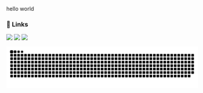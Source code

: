 hello world


### 🔗 Links
[<img src="https://img.shields.io/badge/linkedin-%230077B5.svg?&style=for-the-badge&logo=linkedin&logoColor=white">](https://www.linkedin.com/in/taranjot-kalkat-090248212/)
[<img src="https://img.shields.io/badge/Portfolio-%23000000.svg?&style=for-the-badge">](https://github.com/taranjot5k)
[<img src="https://img.shields.io/badge/Resume-%23000000.svg?&style=for-the-badge">](https://github.com/user-attachments/files/18353622/KALKAT_TARANJOT_Resume.1.pdf)

![snake_gif](https://github.com/mahfoozm/mahfoozm/blob/output/github-contribution-grid-snake-dark.svg#gh-dark-mode-only)


